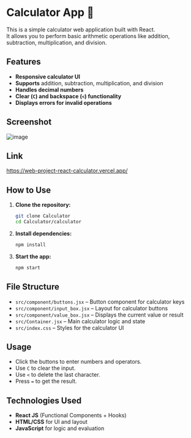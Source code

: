 # Calculator App 🧮

This is a simple calculator web application built with React.  
It allows you to perform basic arithmetic operations like addition, subtraction, multiplication, and division.

## Features

- **Responsive calculator UI**
- **Supports** addition, subtraction, multiplication, and division
- **Handles decimal numbers**
- **Clear (`C`) and backspace (`<`) functionality**
- **Displays errors for invalid operations**

## Screenshot

<!-- Add your screenshot here -->
![image](https://github.com/user-attachments/assets/a76a25a8-f17c-4e3d-968f-8eef498ea469)


## Link
<https://web-project-react-calculator.vercel.app/>

## How to Use

1. **Clone the repository:**
   ```bash
   git clone Calculator
   cd Calculator/calculator
   ```

2. **Install dependencies:**
   ```bash
   npm install
   ```

3. **Start the app:**
   ```bash
   npm start
   ```

## File Structure

- `src/component/buttons.jsx` – Button component for calculator keys
- `src/component/input_box.jsx` – Layout for calculator buttons
- `src/component/value_box.jsx` – Displays the current value or result
- `src/Container.jsx` – Main calculator logic and state
- `src/index.css` – Styles for the calculator UI

## Usage

- Click the buttons to enter numbers and operators.
- Use `C` to clear the input.
- Use `<` to delete the last character.
- Press `=` to get the result.

## Technologies Used

- **React JS** (Functional Components + Hooks)
- **HTML/CSS** for UI and layout
- **JavaScript** for logic and evaluation
